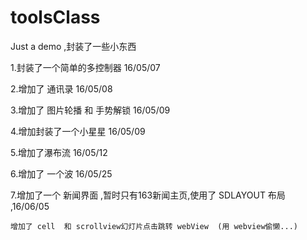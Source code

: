 # toolsClass
Just a demo ,封装了一些小东西

1.封装了一个简单的多控制器 16/05/07


2.增加了 通讯录 16/05/08



3.增加了 图片轮播 和 手势解锁 16/05/09


4.增加封装了一个小星星 16/05/09


5.增加了瀑布流  16/05/12


6.增加了 一个波 16/05/25


7.增加了一个 新闻界面 ,暂时只有163新闻主页,使用了 SDLAYOUT 布局 ,16/06/05

    增加了 cell  和 scrollview幻灯片点击跳转 webView  (用 webview偷懒...)
